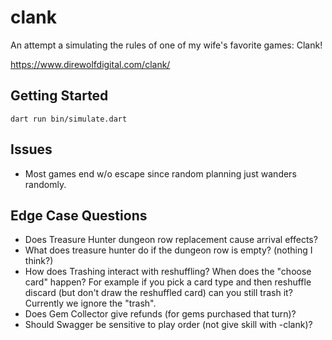 # clank

An attempt a simulating the rules of one of my wife's favorite games: Clank!

https://www.direwolfdigital.com/clank/


## Getting Started

```
dart run bin/simulate.dart
```

## Issues
* Most games end w/o escape since random planning just wanders randomly.


## Edge Case Questions
* Does Treasure Hunter dungeon row replacement cause arrival effects?
* What does treasure hunter do if the dungeon row is empty? (nothing I think?)
* How does Trashing interact with reshuffling?  When does the "choose card" happen?
  For example if you pick a card type and then reshuffle discard (but don't
  draw the reshuffled card) can you still trash it?  Currently we ignore the "trash".
* Does Gem Collector give refunds (for gems purchased that turn)?
* Should Swagger be sensitive to play order (not give skill with -clank)?


